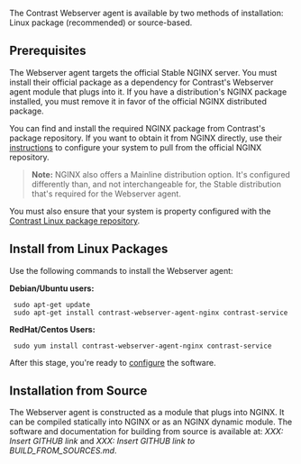 <!--
title: "Install the Contrast Webserver Agent"
description: "Installation instructions for the Contrast Webserver agent"
tags: "installation agent webserver nginx linux package source"
-->

The Contrast Webserver agent is available by two methods of installation: Linux package (recommended) or source-based.

## Prerequisites 

The Webserver agent targets the official Stable NGINX server. You must install their official package as a dependency for Contrast's Webserver agent module that plugs into it. If you have a distribution's NGINX package installed, you must remove it in favor of the official NGINX distributed package.

You can find and install the required NGINX package from Contrast's package repository. If you want to obtain it from NGINX directly, use their [instructions](http://nginx.org/en/linux_packages.html) to configure your system to pull from the official NGINX repository. 

> **Note:** NGINX also offers a Mainline distribution option. It's configured differently than, and not interchangeable for, the Stable distribution that's required for the Webserver agent. 

You must also ensure that your system is property configured with the [Contrast Linux package repository](installation-setup.html#linux).

## Install from Linux Packages

Use the following commands to install the Webserver agent: 

**Debian/Ubuntu users:**

```
 sudo apt-get update
 sudo apt-get install contrast-webserver-agent-nginx contrast-service
```

**RedHat/Centos Users:**

```
 sudo yum install contrast-webserver-agent-nginx contrast-service
```

After this stage, you're ready to [configure](installation-webserver.html#webserver-config) the software.

## Installation from Source

The Webserver agent is constructed as a module that plugs into NGINX. It can be compiled statically into NGINX or as an NGINX dynamic module. The software and documentation for building from source is available at: _XXX: Insert GITHUB link_ and _XXX: Insert GITHUB link to BUILD_FROM_SOURCES.md_.


